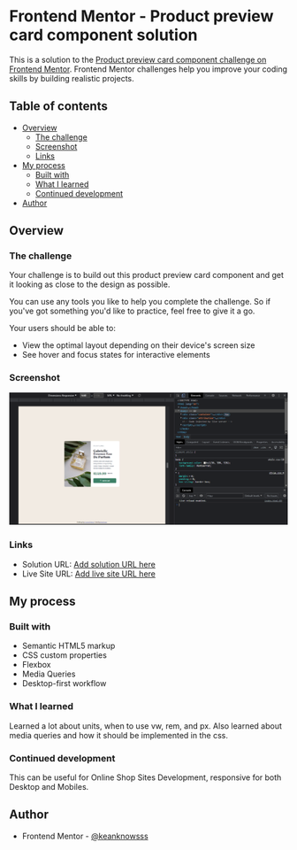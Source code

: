 # Frontend Mentor - Product preview card component solution

This is a solution to the [Product preview card component challenge on Frontend Mentor](https://www.frontendmentor.io/challenges/product-preview-card-component-GO7UmttRfa). Frontend Mentor challenges help you improve your coding skills by building realistic projects. 

## Table of contents

- [Overview](#overview)
  - [The challenge](#the-challenge)
  - [Screenshot](#screenshot)
  - [Links](#links)
- [My process](#my-process)
  - [Built with](#built-with)
  - [What I learned](#what-i-learned)
  - [Continued development](#continued-development)
- [Author](#author)



## Overview

### The challenge

Your challenge is to build out this product preview card component and get it looking as close to the design as possible.

You can use any tools you like to help you complete the challenge. So if you've got something you'd like to practice, feel free to give it a go.

Your users should be able to:

- View the optimal layout depending on their device's screen size
- See hover and focus states for interactive elements

### Screenshot

![](./Screenshot_1.png)

### Links

- Solution URL: [Add solution URL here](https://www.frontendmentor.io/solutions/vanilla-css-with-media-queries-responsive-product-preview-card-uQnbYL7paP)
- Live Site URL: [Add live site URL here](https://github.com/keanknowsss/Product-Preview-Card-Component-Solution)

## My process

### Built with

- Semantic HTML5 markup
- CSS custom properties
- Flexbox
- Media Queries
- Desktop-first workflow


### What I learned

Learned a lot about units, when to use vw, rem, and px. Also learned about media queries and how it should be implemented in the css.

### Continued development

This can be useful for Online Shop Sites Development, responsive for both Desktop and Mobiles.


## Author

- Frontend Mentor - [@keanknowsss](https://www.frontendmentor.io/profile/keanknowsss)

